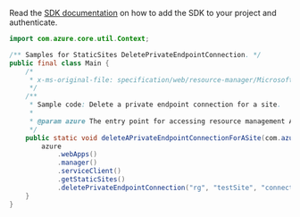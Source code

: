 Read the [SDK documentation](https://github.com/Azure/azure-sdk-for-java/blob/azure-resourcemanager_2.11.0/sdk/resourcemanager/azure-resourcemanager/README.md) on how to add the SDK to your project and authenticate.

```java
import com.azure.core.util.Context;

/** Samples for StaticSites DeletePrivateEndpointConnection. */
public final class Main {
    /*
     * x-ms-original-file: specification/web/resource-manager/Microsoft.Web/stable/2021-03-01/examples/DeleteSitePrivateEndpointConnection.json
     */
    /**
     * Sample code: Delete a private endpoint connection for a site.
     *
     * @param azure The entry point for accessing resource management APIs in Azure.
     */
    public static void deleteAPrivateEndpointConnectionForASite(com.azure.resourcemanager.AzureResourceManager azure) {
        azure
            .webApps()
            .manager()
            .serviceClient()
            .getStaticSites()
            .deletePrivateEndpointConnection("rg", "testSite", "connection", Context.NONE);
    }
}
```
